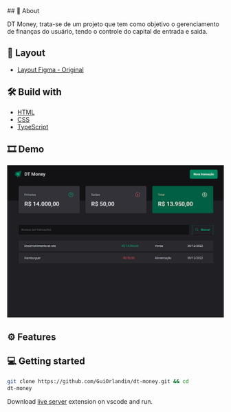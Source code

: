 </div>
## 📃 About

DT Money, trata-se de um projeto que tem como objetivo o gerenciamento de finanças do usuário, tendo o controle do capital de entrada e saida.

## 🎨 Layout

- [Layout Figma - Original](https://www.figma.com/community/file/1138814493269096792)

## 🛠 Build with

- [HTML]()
- [CSS]()
- [TypeScript]()

## 🎞 Demo

<img src="src/assets/demo1.png">

## ⚙ Features

## 💻 Getting started

```sh
git clone https://github.com/GuiOrlandin/dt-money.git && cd
dt-money
```

Download [live server](https://marketplace.visualstudio.com/items?itemName=ritwickdey.LiveServer) extension on vscode and run.
